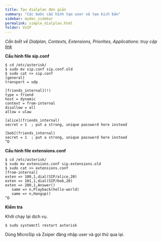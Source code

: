 ```yaml
---
title: Tạo dialplan đơn giản
summary: "Các bước cấu hình tạo user và tạo kịch bản"
sidebar: mydoc_sidebar
permalink: simple_dialplan.html
folder: VoIP
---
```


*Cần biết về Dialplan, Contexts, Extensions, Priorities, Applications: truy cập [link](http://www.asteriskdocs.org/en/3rd_Edition/asterisk-book-html-chunk/asterisk-DP-Basics-SECT-1.html)*

**Cấu hình file sip.conf**

```
$ cd /etc/asterisk/
$ sudo mv sip.conf sip.conf.old
$ sudo cat >> sip.conf
[general]
transport = udp

[friends_internal](!)
type = friend
host = dynamic
context = from-internal
disallow = all
allow = ulaw

[alice](friends_internal)
secret = 1  ; put a strong, unique password here instead

[bob](friends_internal)
secret = 1  ; put a strong, unique password here instead
^D
```

**Cấu hình file extensions.conf**

```
$ cd /etc/asterisk/
$ sudo mv extensions.conf sip.extensions.old
$ sudo cat >> extensions.conf
[from-internal]
exten => 100,1,dial(SIP/alice,20)
exten => 101,1,dial(SIP/bob,20)
exten => 200,1,Answer()
   same => n,Playback(hello-world)
   same => n,Hangup()
^D
```

**Kiểm tra**

Khởi chạy lại dịch vụ.

```
$ sudo systemctl restart asterisk
```

Dùng MicroSip và Zoiper đăng nhập user và gọi thử qua lại.
